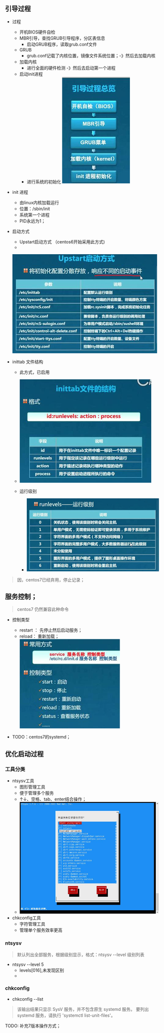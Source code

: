 ## 引导过程
- 过程
	- 开机BIOS硬件自检
	- MBR引导，查找GRUB引导程序，分区表信息
		- 启动GRUB程序，读取grub.conf文件
	- GRUB
		- grub.conf记载了内核位置，镜像文件系统位置；-》然后去加载内核
	- 加载内核
		- 进行全面的硬件检测 -》然后去启动第一个进程
	- 启动init进程
		- 进行系统的初始化
![](开机引导过程、服务控制_files/1.jpg)

- init 进程
	- 由linux内核加载运行
	- 位置：/sbin/init
	- 系统第一个进程
	- PID永远为1；

- 启动方式
	- Upstart启动方式  （centos6开始采用此方式)
	- 

	![](开机引导过程、服务控制_files/2.jpg)
	
- inittab 文件结构
	- 此方式，已启用
	- ![](开机引导过程、服务控制_files/3.jpg)

	- 运行级别
		- ![](开机引导过程、服务控制_files/4.jpg)
> 因，centos7已经弃用，停止记录；

## 服务控制；
> centos7 仍然兼容此种命令

- 控制类型
	- restart ： 先停止然后启动服务；
	- reload： 重新加载；
![](开机引导过程、服务控制_files/5.jpg)

- TODO：centos7的systemd；

## 优化启动过程

### 工具分类
- ntsysv工具
	- 图形管理工具
	- 便于管理多个服务
	- ↑↓、空格、tab、enter结合操作；
	- ![](开机引导过程、服务控制_files/6.jpg)
- chkconfig工具
	- 字符管理工具
	- 管理单个服务效率更高

### ntsysv
> 默认列出全部服务，根据级别显示，格式：ntsysv --level 级别列表

- ntsysv --level 5
	- levels[016],未发现区别
	- 
### chkconfig
- chkconfig --list
> 该输出结果只显示 SysV 服务，并不包含原生 systemd 服务。
> 要列出 systemd 服务，请执行 'systemctl list-unit-files'。

TODO: 补充7版本操作方式；